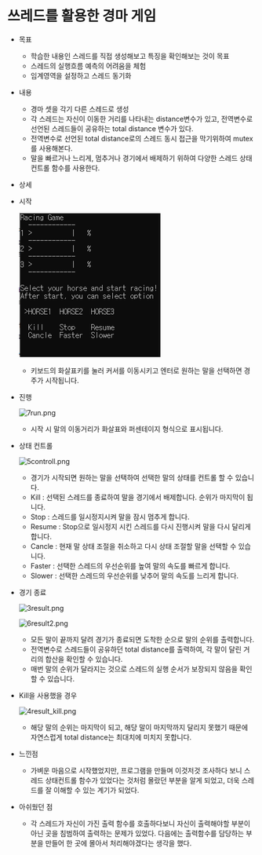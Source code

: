 # 쓰레드를 활용한 경마 게임

- 목표
    - 학습한 내용인 스레드를 직접 생성해보고 특징을 확인해보는 것이 목표
    - 스레드의 실행흐름 예측의 어려움을 체험
    - 임계영역을 설정하고 스레드 동기화

- 내용
    - 경마 셋을 각기 다른 스레드로 생성
    - 각 스레드는 자신이 이동한 거리를 나타내는 distance변수가 있고, 전역변수로 선언된 스레드들이 공유하는  total distance 변수가 있다.
    - 전역변수로 선언된 total distance로의 스레드 동시 접근을 막기위하여 mutex를 사용해본다.
    - 말을 빠르거나 느리게, 멈추거나 경기에서 배제하기 위하여 다양한 스레드 상태컨트롤 함수를 사용한다.

- 상세

- 시작
    
    ![1main.png](images/1main.png)
    
    - 키보드의 화살표키를 눌러 커서를 이동시키고 엔터로 원하는 말을 선택하면 경주가 시작됩니다.

- 진행
    
    ![7run.png](%E1%84%8A%E1%85%B3%E1%84%85%E1%85%A6%E1%84%83%E1%85%B3%E1%84%85%E1%85%B3%E1%86%AF%20%E1%84%92%E1%85%AA%E1%86%AF%E1%84%8B%E1%85%AD%E1%86%BC%E1%84%92%E1%85%A1%E1%86%AB%20%E1%84%80%E1%85%A7%E1%86%BC%E1%84%86%E1%85%A1%20%E1%84%80%E1%85%A6%E1%84%8B%E1%85%B5%E1%86%B7%20bd6a2acc4b4148779780c5d3422061c5/7run.png)
    
    - 시작 시 말의 이동거리가 화살표와 퍼센테이지 형식으로 표시됩니다.

- 상태 컨트롤
    
    ![5controll.png](%E1%84%8A%E1%85%B3%E1%84%85%E1%85%A6%E1%84%83%E1%85%B3%E1%84%85%E1%85%B3%E1%86%AF%20%E1%84%92%E1%85%AA%E1%86%AF%E1%84%8B%E1%85%AD%E1%86%BC%E1%84%92%E1%85%A1%E1%86%AB%20%E1%84%80%E1%85%A7%E1%86%BC%E1%84%86%E1%85%A1%20%E1%84%80%E1%85%A6%E1%84%8B%E1%85%B5%E1%86%B7%20bd6a2acc4b4148779780c5d3422061c5/5controll.png)
    
    - 경기가 시작되면 원하는 말을 선택하여 선택한 말의 상태를 컨트롤 할 수 있습니다.
    - Kill : 선택된 스레드를 종료하여 말을 경기에서 배제합니다. 순위가 마지막이 됩니다.
    - Stop : 스레드를 일시정지시켜 말을 잠시 멈추게 합니다.
    - Resume : Stop으로 일시정지 시킨 스레드를 다시 진행시켜 말을 다시 달리게 합니다.
    - Cancle : 현재 말 상태 조절을 취소하고 다시 상태 조절할 말을 선택할 수 있습니다.
    - Faster : 선택한 스레드의 우선순위를 높여 말의 속도를 빠르게 합니다.
    - Slower : 선택한 스레드의 우선순위를 낮추어 말의 속도를 느리게 합니다.

- 경기 종료
    
    ![3result.png](%E1%84%8A%E1%85%B3%E1%84%85%E1%85%A6%E1%84%83%E1%85%B3%E1%84%85%E1%85%B3%E1%86%AF%20%E1%84%92%E1%85%AA%E1%86%AF%E1%84%8B%E1%85%AD%E1%86%BC%E1%84%92%E1%85%A1%E1%86%AB%20%E1%84%80%E1%85%A7%E1%86%BC%E1%84%86%E1%85%A1%20%E1%84%80%E1%85%A6%E1%84%8B%E1%85%B5%E1%86%B7%20bd6a2acc4b4148779780c5d3422061c5/3result.png)
    
    ![6result2.png](%E1%84%8A%E1%85%B3%E1%84%85%E1%85%A6%E1%84%83%E1%85%B3%E1%84%85%E1%85%B3%E1%86%AF%20%E1%84%92%E1%85%AA%E1%86%AF%E1%84%8B%E1%85%AD%E1%86%BC%E1%84%92%E1%85%A1%E1%86%AB%20%E1%84%80%E1%85%A7%E1%86%BC%E1%84%86%E1%85%A1%20%E1%84%80%E1%85%A6%E1%84%8B%E1%85%B5%E1%86%B7%20bd6a2acc4b4148779780c5d3422061c5/6result2.png)
    
    - 모든 말이 끝까지 달려 경기가 종료되면 도착한 순으로 말의 순위를 출력합니다.
    - 전역변수로 스레드들이 공유하던 total distance를 출력하여, 각 말이 달린 거리의 합산을 확인할 수 있습니다.
    - 매번 말의 순위가 달라지는 것으로 스레드의 실행 순서가 보장되지 않음을 확인할 수 있습니다.

- Kill을 사용했을 경우
    
    ![4result_kill.png](%E1%84%8A%E1%85%B3%E1%84%85%E1%85%A6%E1%84%83%E1%85%B3%E1%84%85%E1%85%B3%E1%86%AF%20%E1%84%92%E1%85%AA%E1%86%AF%E1%84%8B%E1%85%AD%E1%86%BC%E1%84%92%E1%85%A1%E1%86%AB%20%E1%84%80%E1%85%A7%E1%86%BC%E1%84%86%E1%85%A1%20%E1%84%80%E1%85%A6%E1%84%8B%E1%85%B5%E1%86%B7%20bd6a2acc4b4148779780c5d3422061c5/4result_kill.png)
    
    - 해당 말의 순위는 마지막이 되고, 해당 말이 마지막까지 달리지 못했기 때문에 자연스럽게 total distance는 최대치에 미치지 못합니다.
    
- 느낀점
    - 가벼운 마음으로 시작했었지만, 프로그램을 만들며 이것저것 조사하다 보니 스레드 상태컨트롤 함수가 있었다는 것처럼 몰랐던 부분을 알게 되었고, 더욱 스레드를 잘 이해할 수 있는 계기가 되었다.
- 아쉬웠던 점
    - 각 스레드가 자신이 가진 출력 함수를 호출하다보니 자신이 출력해야할 부분이 아닌 곳을 침범하여 출력하는 문제가 있었다. 다음에는 출력함수를 담당하는 부분을 만들어 한 곳에 몰아서 처리해야겠다는 생각을 했다.
